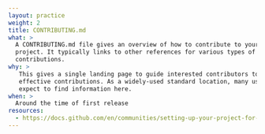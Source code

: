 ```yaml
---
layout: practice
weight: 2
title: CONTRIBUTING.md
what: >
  A CONTRIBUTING.md file gives an overview of how to contribute to your
  project. It typically links to other references for various types of
  contributions.
why: >
   This gives a single landing page to guide interested contributors to making
   effective contributions. As a widely-used standard location, many users will
   expect to find information here.
when: >
  Around the time of first release
resources:
  - https://docs.github.com/en/communities/setting-up-your-project-for-healthy-contributions/setting-guidelines-for-repository-contributors
---
```

